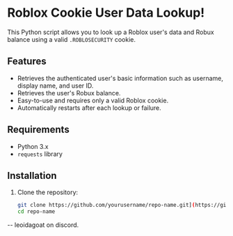 # Roblox Cookie User Data Lookup!

This Python script allows you to look up a Roblox user's data and Robux balance using a valid `.ROBLOSECURITY` cookie.

## Features

- Retrieves the authenticated user's basic information such as username, display name, and user ID.
- Retrieves the user's Robux balance.
- Easy-to-use and requires only a valid Roblox cookie.
- Automatically restarts after each lookup or failure.

## Requirements

- Python 3.x
- `requests` library

## Installation

1. Clone the repository:
   ```bash
   git clone https://github.com/yourusername/repo-name.git](https://github.com/leoidagoat/Roblox-cookie-tools
   cd repo-name

-- leoidagoat on discord.
